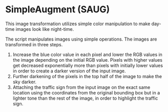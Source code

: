 # SimpleAugment (SAUG)
This image transformation utilizes simple color manipulation to make day-time images look like night-time.

The script manipulates images using simple operations. The images are transformed in three steps. 
1. Increase the blue color value in each pixel and lower the RGB values in the image depending on the initial RGB value. Pixels with higher values get decreased exponentially more than pixels with initially lower values in order to create a darker version of the input image.
1. Further darkening of the pixels in the top half of the image to make the sky darker.
1. Attaching the traffic sign from the input image on the exact same location using the coordinates from the original bounding box but in a lighter tone than the rest of the image, in order to highlight the traffic sign.